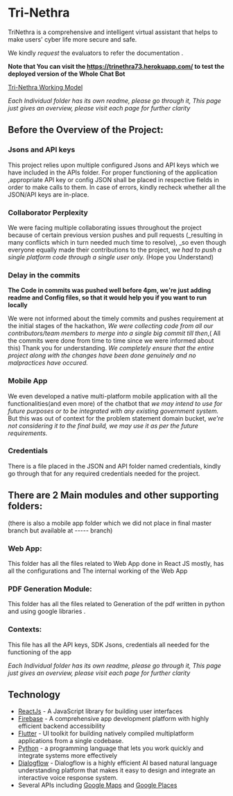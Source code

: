 # Tri-Nethra

TriNethra is a comprehensive and intelligent virtual assistant that helps to make users' cyber life more secure and safe.

We kindly *request* the evaluators to refer the documentation .

__Note that You can visit the https://trinethra73.herokuapp.com/ to test the deployed version of the Whole Chat Bot__

[Tri-Nethra Working Model](https://trinethra73.herokuapp.com/ "Working Model")

_Each Individual folder has its own readme, please go through it, This page just gives an overview, please visit each page for further clarity_

## Before the Overview of the Project:

### Jsons and API keys

This project relies upon multiple configured Jsons and API keys which we have included in the APIs folder. For proper functioning of the application ,appropriate API key or config JSON shall be placed in respective fields in order to make calls to them. In case of errors, kindly recheck whether all the JSON/API keys are in-place.

### Collaborator Perplexity
We were facing multiple collaborating issues throughout the project because of certain previous version pushes and pull requests (_resulting in many conflicts which in turn needed much time to resolve), _so even though everyone equally made their contributions to the project,
_we had to push a single platform code through a single user only._
(Hope you Understand)

### Delay in the commits
__The Code in commits was pushed well before 4pm, we're just adding readme and Config files, so that it would help you if you want to run locally__

We were not informed about the timely commits and pushes requirement at the initial stages of the hackathon, _We were collecting code from all our contributors/team members to merge into a  single big commit till then_,( All the commits were done from time to time since we were informed about this) 
Thank you for understanding.
_We completely ensure that the entire project along with the changes have been done genuinely and no malpractices have occured._


### Mobile App
We even developed a native multi-platform mobile application with all the functionalities(and even more) of the chatbot that _we may intend to use for future purposes or to be integrated with any existing government system._ But this was out of context for the problem statement domain bucket, _we're not considering it to the final build, we may use it as per the future requirements._


### Credentials 
There is a file placed in the JSON and API folder named credentials, kindly go through that for any required credentials needed for the project.

## There are 2 Main modules and other supporting folders:
(there is also a mobile app folder which we did not place in final master branch but available at ----- branch)

### Web App:
This folder has all the files related to Web App done in React JS mostly, has all the configurations and The internal working of the Web App

### PDF Generation Module:
This folder has all the files related to Generation of the pdf written in python and using google libraries .

### Contexts:
This file has all the API keys, SDK Jsons, credentials
all needed for the functioning of the app

_Each Individual folder has its own readme, please go through it, This page just gives an overview, please visit each page for further clarity_





## Technology
* [ReactJs] - A JavaScript library for building user interfaces
* [Firebase] - A comprehensive app development platform with highly efficient backend accessibility
* [Flutter] - UI toolkit for building natively compiled multiplatform applications from a single codebase.
* [Python] - a programming language that lets you work quickly and integrate systems more effectively
* [Dialogflow] - Dialogflow is a highly efficient AI based natural language understanding platform that makes it easy to design and integrate an interactive voice response system.
* Several APIs including [Google Maps] and [Google Places]




[ReactJs]:(https://reactjs.org/)
[Firebase]:(https://firebase.google.com/)
[Flutter]: (https://flutter.dev/)
[Python]: (https://www.python.org/)
[Google Maps]:(https://developers.google.com/maps/documentation/embed/get-started)
[Google Places]:(https://developers.google.com/places/web-service/overview)
[Dialogflow]: (https://cloud.google.com/dialogflow/docs)



